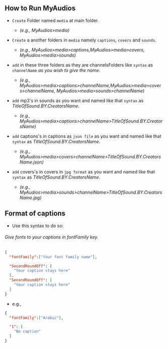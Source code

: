 ## How to Run MyAudios
- `Create` Folder named `media` at main folder.
  - *(e.g., MyAudios>media)*

- `Create` a another folders in `media` namely `captions`, `covers` and `sounds`.
  - *(e.g., MyAudios>media>captions,MyAudios>media>covers, MyAudios>media>sounds)*

- `add` in these three folders as they are channelsFolders like `syntax` as `channelName` *as you wish to give the name*.
  - *(e.g., MyAudios>media>captions>channelName,MyAudios>media>covers>channelName, MyAudios>media>sounds>channelName)*

- `add` mp3's in sounds as you want and named like that ``syntax`` as *TitleOfSound.BY.CreatorsName*.
  - *(e.g., MyAudios>media>captions>channelName>TitleOfSound.BY.CreatorsName)*

- `add` captions's in captions as `json file` as you want and named like that `syntax` as *TitleOfSound.BY.CreatorsName*.
  - *(e.g., MyAudios>media>covers>channelName>TitleOfSound.BY.CreatorsName.json)*

- `add` covers's in covers in `jpg format` as you want and named like that `syntax` as *TitleOfSound.BY.CreatorsName*.
  - *(e.g., MyAudios>media>sounds>channelName>TitleOfSound.BY.CreatorsName.jpg)*

## Format of captions
- Use this syntax to do so:
###### Give fonts to your captions in fontFamily key.
```JSON
{
  "fontFamily":["Your font family name"],

  "SecondRoundOff": [
    "Your caption stays here"
  ],
  "SecondRoundOff": [
    "Your caption stays here"
  ]
}
```
  - e.g., 
  ```JSON
  {
    "fontFamily":["Arabic"],

    "1": [
      "No caption"
    ]
  }
  ```